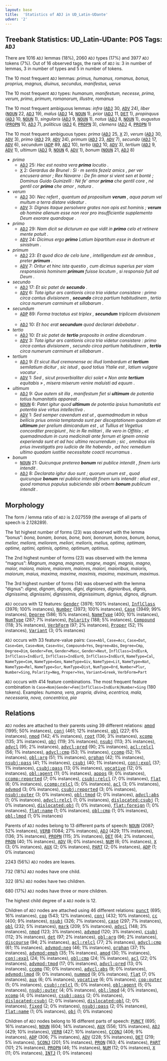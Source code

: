 ```yaml
---
layout: base
title:  'Statistics of ADJ in UD_Latin-UDante'
udver: '2'
---
```


## Treebank Statistics: UD_Latin-UDante: POS Tags: `ADJ`

There are 1016 `ADJ` lemmas (18%), 2060 `ADJ` types (17%) and 3977 `ADJ` tokens (7%).
Out of 16 observed tags, the rank of `ADJ` is: 3 in number of lemmas, 3 in number of types and 5 in number of tokens.

The 10 most frequent `ADJ` lemmas: <em>primus, humanus, romanus, bonus, proprius, magnus, diuinus, secundus, manifestus, uerus</em>

The 10 most frequent `ADJ` types:  <em>humanum, manifestum, necesse, prima, verum, primo, primum, romanorum, illustre, romanus</em>

The 10 most frequent ambiguous lemmas: <em>infra</em> (<tt><a href="la_udante-pos-ADJ.html">ADJ</a></tt> 30, <tt><a href="la_udante-pos-ADV.html">ADV</a></tt> 24), <em>liber</em> (<tt><a href="la_udante-pos-NOUN.html">NOUN</a></tt> 22, <tt><a href="la_udante-pos-ADJ.html">ADJ</a></tt> 19), <em>malus</em> (<tt><a href="la_udante-pos-ADJ.html">ADJ</a></tt> 14, <tt><a href="la_udante-pos-NOUN.html">NOUN</a></tt> 1), <em>prior</em> (<tt><a href="la_udante-pos-ADJ.html">ADJ</a></tt> 11, <tt><a href="la_udante-pos-DET.html">DET</a></tt> 1), <em>propinquus</em> (<tt><a href="la_udante-pos-ADJ.html">ADJ</a></tt> 10, <tt><a href="la_udante-pos-NOUN.html">NOUN</a></tt> 1), <em>singularis</em> (<tt><a href="la_udante-pos-ADJ.html">ADJ</a></tt> 9, <tt><a href="la_udante-pos-NOUN.html">NOUN</a></tt> 1), <em>notus</em> (<tt><a href="la_udante-pos-ADJ.html">ADJ</a></tt> 8, <tt><a href="la_udante-pos-NOUN.html">NOUN</a></tt> 1), <em>augustus</em> (<tt><a href="la_udante-pos-PROPN.html">PROPN</a></tt> 10, <tt><a href="la_udante-pos-ADJ.html">ADJ</a></tt> 7), <em>politicus</em> (<tt><a href="la_udante-pos-ADJ.html">ADJ</a></tt> 6, <tt><a href="la_udante-pos-PROPN.html">PROPN</a></tt> 3), <em>clemens</em> (<tt><a href="la_udante-pos-ADJ.html">ADJ</a></tt> 4, <tt><a href="la_udante-pos-PROPN.html">PROPN</a></tt> 1)

The 10 most frequent ambiguous types:  <em>prima</em> (<tt><a href="la_udante-pos-ADJ.html">ADJ</a></tt> 25, <tt><a href="la_udante-pos-X.html">X</a></tt> 2), <em>verum</em> (<tt><a href="la_udante-pos-ADJ.html">ADJ</a></tt> 30, <tt><a href="la_udante-pos-ADV.html">ADV</a></tt> 3), <em>primo</em> (<tt><a href="la_udante-pos-ADJ.html">ADJ</a></tt> 29, <tt><a href="la_udante-pos-ADV.html">ADV</a></tt> 24), <em>primum</em> (<tt><a href="la_udante-pos-ADJ.html">ADJ</a></tt> 23, <tt><a href="la_udante-pos-ADV.html">ADV</a></tt> 7), <em>secundo</em> (<tt><a href="la_udante-pos-ADJ.html">ADJ</a></tt> 17, <tt><a href="la_udante-pos-ADV.html">ADV</a></tt> 6), <em>secundum</em> (<tt><a href="la_udante-pos-ADP.html">ADP</a></tt> 89, <tt><a href="la_udante-pos-ADJ.html">ADJ</a></tt> 10), <em>tertio</em> (<tt><a href="la_udante-pos-ADJ.html">ADJ</a></tt> 10, <tt><a href="la_udante-pos-ADV.html">ADV</a></tt> 3), <em>tertium</em> (<tt><a href="la_udante-pos-ADJ.html">ADJ</a></tt> 9, <tt><a href="la_udante-pos-ADV.html">ADV</a></tt> 1), <em>ultimum</em> (<tt><a href="la_udante-pos-ADJ.html">ADJ</a></tt> 9, <tt><a href="la_udante-pos-NOUN.html">NOUN</a></tt> 6, <tt><a href="la_udante-pos-ADV.html">ADV</a></tt> 1), <em>bonum</em> (<tt><a href="la_udante-pos-NOUN.html">NOUN</a></tt> 21, <tt><a href="la_udante-pos-ADJ.html">ADJ</a></tt> 8)


* <em>prima</em>
  * <tt><a href="la_udante-pos-ADJ.html">ADJ</a></tt> 25: <em>Hec est nostra vera <b>prima</b> locutio .</em>
  * <tt><a href="la_udante-pos-X.html">X</a></tt> 2: <em>Gerardus de Brunel : Si · m sentis fezelz amics , per ver encusera amor ; Rex Navarre : De fin amor si vient sen et bonté ; Dominus Guido Guinizelli : Né fe' amor <b>prima</b> che gentil core , né gentil cor <b>prima</b> che amor , natura .</em>
* <em>verum</em>
  * <tt><a href="la_udante-pos-ADJ.html">ADJ</a></tt> 30: <em>Nec refert , quantum ad propositum <b>verum</b> , aqua parum vel multum a terra distare videatur .</em>
  * <tt><a href="la_udante-pos-ADV.html">ADV</a></tt> 3: <em>Dignas itaque persolvere grates non opis est hominis ; <b>verum</b> ab homine alienum esse non reor pro insufficientie supplemento Deum exorare quandoque .</em>
* <em>primo</em>
  * <tt><a href="la_udante-pos-ADJ.html">ADJ</a></tt> 29: <em>Nam dicit se dicturum ea que vidit in <b>primo</b> celo et retinere mente potuit .</em>
  * <tt><a href="la_udante-pos-ADV.html">ADV</a></tt> 24: <em>Dicimus ergo <b>primo</b> Latium bipartitum esse in dextrum et sinistrum .</em>
* <em>primum</em>
  * <tt><a href="la_udante-pos-ADJ.html">ADJ</a></tt> 23: <em>Et quod dico de celo lune , intelligendum est de omnibus , preter <b>primum</b> .</em>
  * <tt><a href="la_udante-pos-ADV.html">ADV</a></tt> 7: <em>Oritur et hinc ista questio , cum dicimus superius per viam responsionis hominem <b>primum</b> fuisse locutum , si responsio fuit ad Deum .</em>
* <em>secundo</em>
  * <tt><a href="la_udante-pos-ADJ.html">ADJ</a></tt> 17: <em>Et sic patet de <b>secundo</b> .</em>
  * <tt><a href="la_udante-pos-ADV.html">ADV</a></tt> 6: <em>Tota igitur ars cantionis circa tria videtur consistere : primo circa cantus divisionem , <b>secundo</b> circa partium habitudinem , tertio circa numerum carminum et sillabarum .</em>
* <em>secundum</em>
  * <tt><a href="la_udante-pos-ADP.html">ADP</a></tt> 89: <em>Forma tractatus est triplex , <b>secundum</b> triplicem divisionem .</em>
  * <tt><a href="la_udante-pos-ADJ.html">ADJ</a></tt> 10: <em>Et hoc erat <b>secundum</b> quod declarari debebatur .</em>
* <em>tertio</em>
  * <tt><a href="la_udante-pos-ADJ.html">ADJ</a></tt> 10: <em>Et sic patet de <b>tertio</b> proposito in ordine dicendorum .</em>
  * <tt><a href="la_udante-pos-ADV.html">ADV</a></tt> 3: <em>Tota igitur ars cantionis circa tria videtur consistere : primo circa cantus divisionem , secundo circa partium habitudinem , <b>tertio</b> circa numerum carminum et sillabarum .</em>
* <em>tertium</em>
  * <tt><a href="la_udante-pos-ADJ.html">ADJ</a></tt> 9: <em>Et sicut illud cremonense ac illud lombardum et <b>tertium</b> semilatium dicitur , sic istud , quod totius Ytalie est , latium vulgare vocatur .</em>
  * <tt><a href="la_udante-pos-ADV.html">ADV</a></tt> 1: <em>Sed , sicut proverbialiter dici solet « Non ante <b>tertium</b> equitabis » , misera miserum venire maluisti ad equum .</em>
* <em>ultimum</em>
  * <tt><a href="la_udante-pos-ADJ.html">ADJ</a></tt> 9: <em>Que autem sit illa , manifestum fiet si <b>ultimum</b> de potentia totius humanitatis appareat .</em>
  * <tt><a href="la_udante-pos-NOUN.html">NOUN</a></tt> 6: <em>Patet igitur quod <b>ultimum</b> de potentia ipsius humanitatis est potentia sive virtus intellectiva .</em>
  * <tt><a href="la_udante-pos-ADV.html">ADV</a></tt> 1: <em>Sed semper cavendum est ut , quemadmodum in rebus bellicis prius omnia temptanda sunt per disceptationem quandam et <b>ultimum</b> per prelium dimicandum est , ut Tullius et Vegetius concorditer precipiunt , hic in Re militari , ille vero in Offitiis ; et quemadmodum in cura medicinali ante ferrum et ignem omnia experienda sunt et ad hoc ultimo recurrendum ; sic , omnibus viis prius investigatis pro iudicio de lite habendo , ad hoc remedium ultimo quadam iustitie necessitate coacti recurramus .</em>
* <em>bonum</em>
  * <tt><a href="la_udante-pos-NOUN.html">NOUN</a></tt> 21: <em>Quicunque preterea <b>bonum</b> rei publice intendit , finem iuris intendit .</em>
  * <tt><a href="la_udante-pos-ADJ.html">ADJ</a></tt> 8: <em>Declarata igitur duo sunt ; quorum unum est , quod quicunque <b>bonum</b> rei publice intendit finem iuris intendit : aliud est , quod romanus populus subiciendo sibi orbem <b>bonum</b> publicum intendit .</em>

## Morphology

The form / lemma ratio of `ADJ` is 2.027559 (the average of all parts of speech is 2.128289).

The 1st highest number of forms (23) was observed with the lemma “bonus”: <em>bona, bonam, bonas, bone, boni, bonorum, bonos, bonum, bonus, melior, meliora, meliorem, meliori, melioris, melius, optima, optimam, optime, optimi, optimis, optimo, optimum, optimus</em>.

The 2nd highest number of forms (23) was observed with the lemma “magnus”: <em>Magnum, magna, magnam, magne, magni, magnis, magno, maior, maiora, maiore, maiorem, maiores, maiori, maioribus, maioris, maiorum, maius, maxima, maxime, maximis, maximo, maximum, maximus</em>.

The 3rd highest number of forms (14) was observed with the lemma “dignus”: <em>digna, dignam, dignas, digni, digniores, dignioribus, dignis, dignissima, dignissimi, dignissimis, dignissimum, dignius, dignos, dignum</em>.

`ADJ` occurs with 12 features: <tt><a href="la_udante-feat-Gender.html">Gender</a></tt> (3976; 100% instances), <tt><a href="la_udante-feat-InflClass.html">InflClass</a></tt> (3976; 100% instances), <tt><a href="la_udante-feat-Number.html">Number</a></tt> (3973; 100% instances), <tt><a href="la_udante-feat-Case.html">Case</a></tt> (3949; 99% instances), <tt><a href="la_udante-feat-Degree.html">Degree</a></tt> (586; 15% instances), <tt><a href="la_udante-feat-NameType.html">NameType</a></tt> (400; 10% instances), <tt><a href="la_udante-feat-NumType.html">NumType</a></tt> (287; 7% instances), <tt><a href="la_udante-feat-Polarity.html">Polarity</a></tt> (188; 5% instances), <tt><a href="la_udante-feat-Compound.html">Compound</a></tt> (118; 3% instances), <tt><a href="la_udante-feat-VerbForm.html">VerbForm</a></tt> (97; 2% instances), <tt><a href="la_udante-feat-Proper.html">Proper</a></tt> (52; 1% instances), <tt><a href="la_udante-feat-Variant.html">Variant</a></tt> (3; 0% instances)

`ADJ` occurs with 33 feature-value pairs: `Case=Abl`, `Case=Acc`, `Case=Dat`, `Case=Gen`, `Case=Nom`, `Case=Voc`, `Compound=Yes`, `Degree=Abs`, `Degree=Cmp`, `Degree=Dim`, `Gender=Fem`, `Gender=Masc`, `Gender=Neut`, `InflClass=IndEurA`, `InflClass=IndEurI`, `InflClass=IndEurO`, `InflClass=IndEurX`, `NameType=Cal`, `NameType=Com`, `NameType=Geo`, `NameType=Giv`, `NameType=Lit`, `NameType=Nat`, `NameType=Rel`, `NameType=Sur`, `NumType=Dist`, `NumType=Ord`, `Number=Plur`, `Number=Sing`, `Polarity=Neg`, `Proper=Yes`, `Variant=Greek`, `VerbForm=Part`

`ADJ` occurs with 414 feature combinations.
The most frequent feature combination is `Case=Nom|Gender=Fem|InflClass=IndEurA|Number=Sing` (180 tokens).
Examples: <em>humana, vera, propria, divina, ecentrica, mala, necessaria, nova, concentrica, pia</em>


## Relations

`ADJ` nodes are attached to their parents using 39 different relations: <tt><a href="la_udante-dep-amod.html">amod</a></tt> (1995; 50% instances), <tt><a href="la_udante-dep-conj.html">conj</a></tt> (461; 12% instances), <tt><a href="la_udante-dep-obl.html">obl</a></tt> (227; 6% instances), <tt><a href="la_udante-dep-nmod.html">nmod</a></tt> (142; 4% instances), <tt><a href="la_udante-dep-root.html">root</a></tt> (136; 3% instances), <tt><a href="la_udante-dep-xcomp.html">xcomp</a></tt> (135; 3% instances), <tt><a href="la_udante-dep-obj.html">obj</a></tt> (119; 3% instances), <tt><a href="la_udante-dep-nsubj.html">nsubj</a></tt> (113; 3% instances), <tt><a href="la_udante-dep-advcl.html">advcl</a></tt> (95; 2% instances), <tt><a href="la_udante-dep-advcl-pred.html">advcl:pred</a></tt> (90; 2% instances), <tt><a href="la_udante-dep-acl-relcl.html">acl:relcl</a></tt> (56; 1% instances), <tt><a href="la_udante-dep-advcl-cmp.html">advcl:cmp</a></tt> (53; 1% instances), <tt><a href="la_udante-dep-ccomp.html">ccomp</a></tt> (52; 1% instances), <tt><a href="la_udante-dep-obl-arg.html">obl:arg</a></tt> (51; 1% instances), <tt><a href="la_udante-dep-orphan.html">orphan</a></tt> (42; 1% instances), <tt><a href="la_udante-dep-nsubj-pass.html">nsubj:pass</a></tt> (41; 1% instances), <tt><a href="la_udante-dep-csubj.html">csubj</a></tt> (40; 1% instances), <tt><a href="la_udante-dep-conj-expl.html">conj:expl</a></tt> (37; 1% instances), <tt><a href="la_udante-dep-csubj-pass.html">csubj:pass</a></tt> (13; 0% instances), <tt><a href="la_udante-dep-vocative.html">vocative</a></tt> (12; 0% instances), <tt><a href="la_udante-dep-obl-agent.html">obl:agent</a></tt> (11; 0% instances), <tt><a href="la_udante-dep-appos.html">appos</a></tt> (9; 0% instances), <tt><a href="la_udante-dep-ccomp-reported.html">ccomp:reported</a></tt> (7; 0% instances), <tt><a href="la_udante-dep-csubj-relcl.html">csubj:relcl</a></tt> (7; 0% instances), <tt><a href="la_udante-dep-flat.html">flat</a></tt> (6; 0% instances), <tt><a href="la_udante-dep-ccomp-relcl.html">ccomp:relcl</a></tt> (5; 0% instances), <tt><a href="la_udante-dep-acl.html">acl</a></tt> (3; 0% instances), <tt><a href="la_udante-dep-advmod.html">advmod</a></tt> (3; 0% instances), <tt><a href="la_udante-dep-csubj-reported.html">csubj:reported</a></tt> (3; 0% instances), <tt><a href="la_udante-dep-nsubj-outer.html">nsubj:outer</a></tt> (3; 0% instances), <tt><a href="la_udante-dep-obl-tmod.html">obl:tmod</a></tt> (2; 0% instances), <tt><a href="la_udante-dep-advcl-abs.html">advcl:abs</a></tt> (1; 0% instances), <tt><a href="la_udante-dep-advcl-relcl.html">advcl:relcl</a></tt> (1; 0% instances), <tt><a href="la_udante-dep-dislocated-csubj.html">dislocated:csubj</a></tt> (1; 0% instances), <tt><a href="la_udante-dep-dislocated-obj.html">dislocated:obj</a></tt> (1; 0% instances), <tt><a href="la_udante-dep-flat-foreign.html">flat:foreign</a></tt> (1; 0% instances), <tt><a href="la_udante-dep-flat-name.html">flat:name</a></tt> (1; 0% instances), <tt><a href="la_udante-dep-obl-cmp.html">obl:cmp</a></tt> (1; 0% instances), <tt><a href="la_udante-dep-obl-lmod.html">obl:lmod</a></tt> (1; 0% instances)

Parents of `ADJ` nodes belong to 13 different parts of speech: <tt><a href="la_udante-pos-NOUN.html">NOUN</a></tt> (2087; 52% instances), <tt><a href="la_udante-pos-VERB.html">VERB</a></tt> (1084; 27% instances), <tt><a href="la_udante-pos-ADJ.html">ADJ</a></tt> (429; 11% instances),  (136; 3% instances), <tt><a href="la_udante-pos-PROPN.html">PROPN</a></tt> (115; 3% instances), <tt><a href="la_udante-pos-DET.html">DET</a></tt> (64; 2% instances), <tt><a href="la_udante-pos-PRON.html">PRON</a></tt> (40; 1% instances), <tt><a href="la_udante-pos-ADV.html">ADV</a></tt> (8; 0% instances), <tt><a href="la_udante-pos-NUM.html">NUM</a></tt> (6; 0% instances), <tt><a href="la_udante-pos-X.html">X</a></tt> (3; 0% instances), <tt><a href="la_udante-pos-AUX.html">AUX</a></tt> (2; 0% instances), <tt><a href="la_udante-pos-PART.html">PART</a></tt> (2; 0% instances), <tt><a href="la_udante-pos-ADP.html">ADP</a></tt> (1; 0% instances)

2243 (56%) `ADJ` nodes are leaves.

732 (18%) `ADJ` nodes have one child.

322 (8%) `ADJ` nodes have two children.

680 (17%) `ADJ` nodes have three or more children.

The highest child degree of a `ADJ` node is 12.

Children of `ADJ` nodes are attached using 46 different relations: <tt><a href="la_udante-dep-punct.html">punct</a></tt> (695; 16% instances), <tt><a href="la_udante-dep-cop.html">cop</a></tt> (543; 12% instances), <tt><a href="la_udante-dep-conj.html">conj</a></tt> (432; 10% instances), <tt><a href="la_udante-dep-cc.html">cc</a></tt> (400; 9% instances), <tt><a href="la_udante-dep-nsubj.html">nsubj</a></tt> (326; 7% instances), <tt><a href="la_udante-dep-case.html">case</a></tt> (297; 7% instances), <tt><a href="la_udante-dep-obl.html">obl</a></tt> (232; 5% instances), <tt><a href="la_udante-dep-mark.html">mark</a></tt> (209; 5% instances), <tt><a href="la_udante-dep-advcl.html">advcl</a></tt> (148; 3% instances), <tt><a href="la_udante-dep-nmod.html">nmod</a></tt> (123; 3% instances), <tt><a href="la_udante-dep-advmod.html">advmod</a></tt> (120; 3% instances), <tt><a href="la_udante-dep-csubj.html">csubj</a></tt> (112; 3% instances), <tt><a href="la_udante-dep-det.html">det</a></tt> (97; 2% instances), <tt><a href="la_udante-dep-obl-arg.html">obl:arg</a></tt> (96; 2% instances), <tt><a href="la_udante-dep-discourse.html">discourse</a></tt> (94; 2% instances), <tt><a href="la_udante-dep-acl-relcl.html">acl:relcl</a></tt> (77; 2% instances), <tt><a href="la_udante-dep-advcl-cmp.html">advcl:cmp</a></tt> (61; 1% instances), <tt><a href="la_udante-dep-advmod-neg.html">advmod:neg</a></tt> (46; 1% instances), <tt><a href="la_udante-dep-orphan.html">orphan</a></tt> (37; 1% instances), <tt><a href="la_udante-dep-advmod-emph.html">advmod:emph</a></tt> (35; 1% instances), <tt><a href="la_udante-dep-amod.html">amod</a></tt> (30; 1% instances), <tt><a href="la_udante-dep-conj-expl.html">conj:expl</a></tt> (24; 1% instances), <tt><a href="la_udante-dep-obl-cmp.html">obl:cmp</a></tt> (24; 1% instances), <tt><a href="la_udante-dep-acl.html">acl</a></tt> (22; 0% instances), <tt><a href="la_udante-dep-advmod-tmod.html">advmod:tmod</a></tt> (17; 0% instances), <tt><a href="la_udante-dep-advcl-pred.html">advcl:pred</a></tt> (13; 0% instances), <tt><a href="la_udante-dep-ccomp.html">ccomp</a></tt> (10; 0% instances), <tt><a href="la_udante-dep-advcl-abs.html">advcl:abs</a></tt> (9; 0% instances), <tt><a href="la_udante-dep-advmod-lmod.html">advmod:lmod</a></tt> (9; 0% instances), <tt><a href="la_udante-dep-nummod.html">nummod</a></tt> (9; 0% instances), <tt><a href="la_udante-dep-flat.html">flat</a></tt> (7; 0% instances), <tt><a href="la_udante-dep-aux.html">aux</a></tt> (6; 0% instances), <tt><a href="la_udante-dep-vocative.html">vocative</a></tt> (6; 0% instances), <tt><a href="la_udante-dep-cop-outer.html">cop:outer</a></tt> (5; 0% instances), <tt><a href="la_udante-dep-csubj-relcl.html">csubj:relcl</a></tt> (5; 0% instances), <tt><a href="la_udante-dep-obl-agent.html">obl:agent</a></tt> (5; 0% instances), <tt><a href="la_udante-dep-nsubj-outer.html">nsubj:outer</a></tt> (4; 0% instances), <tt><a href="la_udante-dep-obl-lmod.html">obl:lmod</a></tt> (4; 0% instances), <tt><a href="la_udante-dep-xcomp.html">xcomp</a></tt> (4; 0% instances), <tt><a href="la_udante-dep-csubj-pass.html">csubj:pass</a></tt> (2; 0% instances), <tt><a href="la_udante-dep-dislocated-csubj.html">dislocated:csubj</a></tt> (2; 0% instances), <tt><a href="la_udante-dep-dislocated-obl.html">dislocated:obl</a></tt> (2; 0% instances), <tt><a href="la_udante-dep-fixed.html">fixed</a></tt> (2; 0% instances), <tt><a href="la_udante-dep-nsubj-pass.html">nsubj:pass</a></tt> (2; 0% instances), <tt><a href="la_udante-dep-flat-name.html">flat:name</a></tt> (1; 0% instances), <tt><a href="la_udante-dep-obj.html">obj</a></tt> (1; 0% instances)

Children of `ADJ` nodes belong to 16 different parts of speech: <tt><a href="la_udante-pos-PUNCT.html">PUNCT</a></tt> (695; 16% instances), <tt><a href="la_udante-pos-NOUN.html">NOUN</a></tt> (604; 14% instances), <tt><a href="la_udante-pos-AUX.html">AUX</a></tt> (556; 13% instances), <tt><a href="la_udante-pos-ADJ.html">ADJ</a></tt> (429; 10% instances), <tt><a href="la_udante-pos-VERB.html">VERB</a></tt> (427; 10% instances), <tt><a href="la_udante-pos-CCONJ.html">CCONJ</a></tt> (406; 9% instances), <tt><a href="la_udante-pos-ADP.html">ADP</a></tt> (306; 7% instances), <tt><a href="la_udante-pos-ADV.html">ADV</a></tt> (228; 5% instances), <tt><a href="la_udante-pos-DET.html">DET</a></tt> (219; 5% instances), <tt><a href="la_udante-pos-SCONJ.html">SCONJ</a></tt> (201; 5% instances), <tt><a href="la_udante-pos-PRON.html">PRON</a></tt> (163; 4% instances), <tt><a href="la_udante-pos-PART.html">PART</a></tt> (101; 2% instances), <tt><a href="la_udante-pos-PROPN.html">PROPN</a></tt> (46; 1% instances), <tt><a href="la_udante-pos-NUM.html">NUM</a></tt> (12; 0% instances), <tt><a href="la_udante-pos-X.html">X</a></tt> (11; 0% instances), <tt><a href="la_udante-pos-INTJ.html">INTJ</a></tt> (1; 0% instances)

